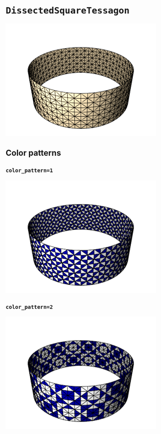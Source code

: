 # `DissectedSquareTessagon`

![DissectedSquareTessagon](images/dissected_square_tessagon.png)

## Color patterns

### `color_pattern=1`

![DissectedSquareTessagon color pattern 1](images/dissected_square_tessagon_color1.png)

### `color_pattern=2`

![DissectedSquareTessagon color pattern 2](images/dissected_square_tessagon_color2.png)
